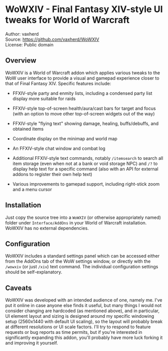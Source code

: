 WoWXIV - Final Fantasy XIV-style UI tweaks for World of Warcraft
================================================================

Author: vaxherd  
Source: https://github.com/vaxherd/WoWXIV  
License: Public domain


Overview
--------
WoWXIV is a World of Warcraft addon which applies various tweaks to the
WoW user interface to provide a visual and gamepad experience closer to
that of Final Fantasy XIV.  Specific features include:

- FFXIV-style party and enmity lists, including a condensed party list
  display more suitable for raids

- FFXIV-style top-of-screen health/aura/cast bars for target and focus
  (with an option to move other top-of-screen widgets out of the way)

- FFXIV-style "flying text" showing damage, healing, buffs/debuffs, and
  obtained items

- Coordinate display on the minimap and world map

- An FFXIV-style chat window and combat log

- Additional FFXIV-style text commands, notably `/itemsearch` to search
  all item storage (even when not at a bank or void storage NPC) and
  `/?` to display help text for a specific command (also with an API for
  external addons to register their own help text)

- Various improvements to gamepad support, including right-stick zoom
  and a menu cursor


Installation
------------
Just copy the source tree into a `WoWXIV` (or otherwise appropriately
named) folder under `Interface/AddOns` in your World of Warcraft
installation.  WoWXIV has no external dependencies.


Configuration
-------------
WoWXIV includes a standard settings panel which can be accessed either
from the AddOns tab of the WoW settings window, or directly with the
`/wowxiv` (or just `/xiv`) text command.  The individual configuration
settings should be self-explanatory.


Caveats
-------
WoWXIV was developed with an intended audience of one, namely me.  I've
put it online in case anyone else finds it useful, but many things I
would not consider changing are hardcoded (as mentioned above), and in
particular, UI element layout and sizing is designed around my specific
windowing setup (2560x1440 with default UI scaling), so the layout will
probably break at different resolutions or UI scale factors.  I'll try
to respond to feature requests or bug reports as time permits, but if
you're interested in significantly expanding this addon, you'll probably
have more luck forking it and improving it yourself.
